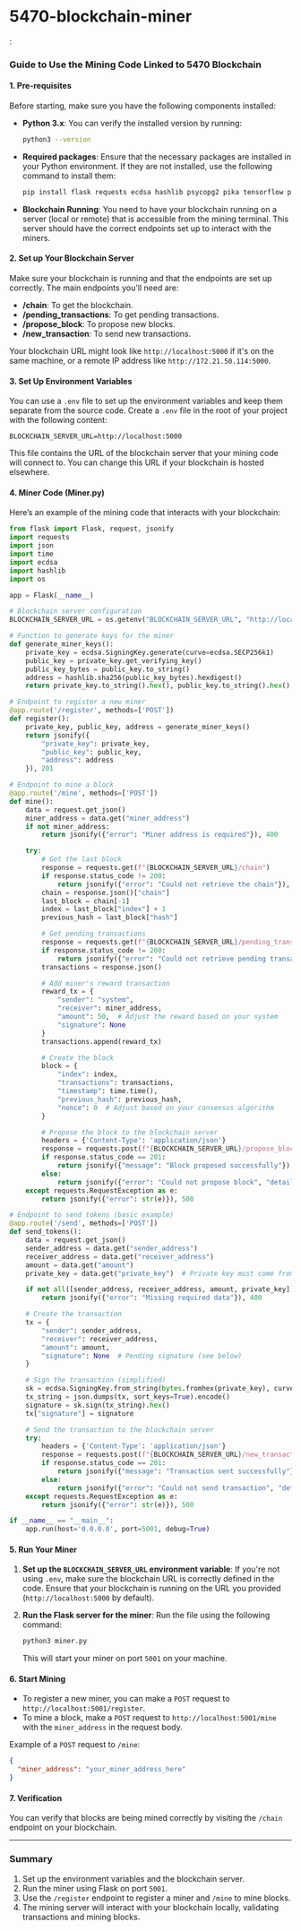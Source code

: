 # 5470-blockchain-miner
:

### Guide to Use the Mining Code Linked to 5470 Blockchain

#### 1. **Pre-requisites**

Before starting, make sure you have the following components installed:

- **Python 3.x**: You can verify the installed version by running:
  ```bash
  python3 --version
  ```

- **Required packages**: Ensure that the necessary packages are installed in your Python environment. If they are not installed, use the following command to install them:
  ```bash
  pip install flask requests ecdsa hashlib psycopg2 pika tensorflow python-dotenv
  ```

- **Blockchain Running**: You need to have your blockchain running on a server (local or remote) that is accessible from the mining terminal. This server should have the correct endpoints set up to interact with the miners.

#### 2. **Set up Your Blockchain Server**

Make sure your blockchain is running and that the endpoints are set up correctly. The main endpoints you'll need are:

- **/chain**: To get the blockchain.
- **/pending_transactions**: To get pending transactions.
- **/propose_block**: To propose new blocks.
- **/new_transaction**: To send new transactions.

Your blockchain URL might look like `http://localhost:5000` if it's on the same machine, or a remote IP address like `http://172.21.50.114:5000`.

#### 3. **Set Up Environment Variables**

You can use a `.env` file to set up the environment variables and keep them separate from the source code. Create a `.env` file in the root of your project with the following content:

```env
BLOCKCHAIN_SERVER_URL=http://localhost:5000
```

This file contains the URL of the blockchain server that your mining code will connect to. You can change this URL if your blockchain is hosted elsewhere.

#### 4. **Miner Code (Miner.py)**

Here’s an example of the mining code that interacts with your blockchain:

```python
from flask import Flask, request, jsonify
import requests
import json
import time
import ecdsa
import hashlib
import os

app = Flask(__name__)

# Blockchain server configuration
BLOCKCHAIN_SERVER_URL = os.getenv("BLOCKCHAIN_SERVER_URL", "http://localhost:5000")

# Function to generate keys for the miner
def generate_miner_keys():
    private_key = ecdsa.SigningKey.generate(curve=ecdsa.SECP256k1)
    public_key = private_key.get_verifying_key()
    public_key_bytes = public_key.to_string()
    address = hashlib.sha256(public_key_bytes).hexdigest()
    return private_key.to_string().hex(), public_key.to_string().hex(), address

# Endpoint to register a new miner
@app.route('/register', methods=['POST'])
def register():
    private_key, public_key, address = generate_miner_keys()
    return jsonify({
        "private_key": private_key,
        "public_key": public_key,
        "address": address
    }), 201

# Endpoint to mine a block
@app.route('/mine', methods=['POST'])
def mine():
    data = request.get_json()
    miner_address = data.get("miner_address")
    if not miner_address:
        return jsonify({"error": "Miner address is required"}), 400

    try:
        # Get the last block
        response = requests.get(f"{BLOCKCHAIN_SERVER_URL}/chain")
        if response.status_code != 200:
            return jsonify({"error": "Could not retrieve the chain"}), 500
        chain = response.json()["chain"]
        last_block = chain[-1]
        index = last_block["index"] + 1
        previous_hash = last_block["hash"]

        # Get pending transactions
        response = requests.get(f"{BLOCKCHAIN_SERVER_URL}/pending_transactions")
        if response.status_code != 200:
            return jsonify({"error": "Could not retrieve pending transactions"}), 500
        transactions = response.json()

        # Add miner's reward transaction
        reward_tx = {
            "sender": "system",
            "receiver": miner_address,
            "amount": 50,  # Adjust the reward based on your system
            "signature": None
        }
        transactions.append(reward_tx)

        # Create the block
        block = {
            "index": index,
            "transactions": transactions,
            "timestamp": time.time(),
            "previous_hash": previous_hash,
            "nonce": 0  # Adjust based on your consensus algorithm
        }

        # Propose the block to the blockchain server
        headers = {'Content-Type': 'application/json'}
        response = requests.post(f"{BLOCKCHAIN_SERVER_URL}/propose_block", headers=headers, data=json.dumps(block))
        if response.status_code == 201:
            return jsonify({"message": "Block proposed successfully"}), 201
        else:
            return jsonify({"error": "Could not propose block", "details": response.text}), 400
    except requests.RequestException as e:
        return jsonify({"error": str(e)}), 500

# Endpoint to send tokens (basic example)
@app.route('/send', methods=['POST'])
def send_tokens():
    data = request.get_json()
    sender_address = data.get("sender_address")
    receiver_address = data.get("receiver_address")
    amount = data.get("amount")
    private_key = data.get("private_key")  # Private key must come from the client

    if not all([sender_address, receiver_address, amount, private_key]):
        return jsonify({"error": "Missing required data"}), 400

    # Create the transaction
    tx = {
        "sender": sender_address,
        "receiver": receiver_address,
        "amount": amount,
        "signature": None  # Pending signature (see below)
    }

    # Sign the transaction (simplified)
    sk = ecdsa.SigningKey.from_string(bytes.fromhex(private_key), curve=ecdsa.SECP256k1)
    tx_string = json.dumps(tx, sort_keys=True).encode()
    signature = sk.sign(tx_string).hex()
    tx["signature"] = signature

    # Send the transaction to the blockchain server
    try:
        headers = {'Content-Type': 'application/json'}
        response = requests.post(f"{BLOCKCHAIN_SERVER_URL}/new_transaction", headers=headers, data=json.dumps(tx))
        if response.status_code == 201:
            return jsonify({"message": "Transaction sent successfully"}), 201
        else:
            return jsonify({"error": "Could not send transaction", "details": response.text}), 400
    except requests.RequestException as e:
        return jsonify({"error": str(e)}), 500

if __name__ == "__main__":
    app.run(host='0.0.0.0', port=5001, debug=True)
```

#### 5. **Run Your Miner**

1. **Set up the `BLOCKCHAIN_SERVER_URL` environment variable**:
   If you're not using `.env`, make sure the blockchain URL is correctly defined in the code. Ensure that your blockchain is running on the URL you provided (`http://localhost:5000` by default).

2. **Run the Flask server for the miner**:
   Run the file using the following command:
   ```bash
   python3 miner.py
   ```

   This will start your miner on port `5001` on your machine.

#### 6. **Start Mining**

- To register a new miner, you can make a `POST` request to `http://localhost:5001/register`.
- To mine a block, make a `POST` request to `http://localhost:5001/mine` with the `miner_address` in the request body.

Example of a `POST` request to `/mine`:

```json
{
  "miner_address": "your_miner_address_here"
}
```

#### 7. **Verification**

You can verify that blocks are being mined correctly by visiting the `/chain` endpoint on your blockchain.

---

### Summary

1. Set up the environment variables and the blockchain server.
2. Run the miner using Flask on port `5001`.
3. Use the `/register` endpoint to register a miner and `/mine` to mine blocks.
4. The mining server will interact with your blockchain locally, validating transactions and mining blocks.
